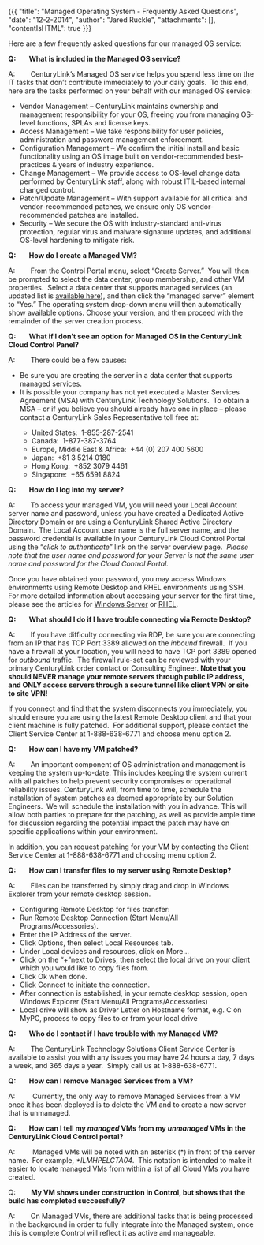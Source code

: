 {{{
  "title": "Managed Operating System - Frequently Asked Questions",
  "date": "12-2-2014",
  "author": "Jared Ruckle",
  "attachments": [],
  "contentIsHTML": true
}}}

<p>Here are a few frequently asked questions for our managed OS service:</p>
<p><strong>Q: &nbsp;&nbsp;&nbsp;&nbsp;&nbsp;&nbsp; What is included in the Managed OS service? </strong>
</p>
<p>A:&nbsp;&nbsp;&nbsp;&nbsp;&nbsp;&nbsp;&nbsp; CenturyLink’s Managed OS service helps you spend less time on the IT tasks that don’t contribute immediately to your daily goals.&nbsp; To this end, here are the tasks performed on your behalf with our managed
  OS service:</p>
<ul>
  <li>Vendor Management – CenturyLink maintains ownership and management responsibility for your OS, freeing you from managing OS-level functions, SPLAs and license keys.</li>
  <li>Access Management – We take responsibility for user policies, administration and password management enforcement.</li>
  <li>Configuration Management – We confirm the initial install and basic functionality using an OS image built on vendor-recommended best-practices &amp; years of industry experience.</li>
  <li>Change Management – We provide access to OS-level change data performed by CenturyLink staff, along with robust ITIL-based internal changed control.</li>
  <li>Patch/Update Management – With support available for all critical and vendor-recommended patches, we ensure only OS vendor-recommended patches are installed.</li>
  <li>Security – We secure the OS with industry-standard anti-virus protection, regular virus and malware signature updates, and additional OS-level hardening to mitigate risk.</li>
</ul>
<p><strong>Q:&nbsp;&nbsp;&nbsp;&nbsp;&nbsp;&nbsp;&nbsp; How do I create a Managed VM?</strong>
</p>
<p>A:&nbsp;&nbsp;&nbsp;&nbsp;&nbsp;&nbsp;&nbsp; From the Control Portal menu, select “Create Server.”&nbsp; You will then be prompted to select the data center, group membership, and other VM properties.&nbsp; Select a data center that supports managed services
  (an updated list is <a href="http://www.centurylinkcloud.com/managed-services" target="_blank">available here</a>), and then click the “managed server” element to “Yes.” The operating system drop-down menu will then automatically show available options.
  Choose your version, and then proceed with the remainder of the server creation process.</p>
<p><strong>Q:&nbsp;&nbsp;&nbsp;&nbsp;&nbsp;&nbsp;&nbsp; What if I don’t see an option for Managed OS in the CenturyLink Cloud Control Panel?</strong>
</p>
<p>A:&nbsp;&nbsp;&nbsp;&nbsp;&nbsp;&nbsp;&nbsp; There could be a few causes:</p>
<ul>
  <li>Be sure you are creating the server in a data center that supports managed services.</li>
  <li>It is possible your company has not yet executed a Master Services Agreement (MSA) with CenturyLink Technology Solutions.&nbsp; To obtain a MSA – or if you believe you should already have one in place – please contact a CenturyLink Sales Representative
    toll free at:</li>
  <ul>
    <li>United States:&nbsp; 1-855-287-2541</li>
    <li>Canada:&nbsp; 1-877-387-3764</li>
    <li>Europe, Middle East &amp; Africa:&nbsp; +44 (0) 207 400 5600</li>
    <li>Japan:&nbsp; +81 3 5214 0180</li>
    <li>Hong Kong:&nbsp; +852 3079 4461</li>
    <li>Singapore:&nbsp; +65 6591 8824</li>
  </ul>
</ul>
<p><strong>Q:&nbsp;&nbsp;&nbsp;&nbsp;&nbsp;&nbsp;&nbsp; How do I log into my server?</strong>
</p>
<p>A:&nbsp;&nbsp;&nbsp;&nbsp;&nbsp;&nbsp;&nbsp; To access your managed VM, you will need your Local Account server name and password, unless you have created a Dedicated Active Directory Domain or are using a CenturyLink Shared Active Directory Domain.&nbsp;
  The Local Account user name is the full server name, and the password credential is available in your CenturyLink Cloud Control Portal using the “<em>click to authenticate</em>” link on the server overview page.&nbsp; <em>Please note that the user name and password for your Server is not the same user name and password for the Cloud Control Portal.</em>&nbsp;</p>
<p>Once you have obtained your password, you may access Windows environments using Remote Desktop and RHEL environments using SSH.&nbsp; For more detailed information about accessing your server for the first time, please see the articles for <a href="https://t3n.zendesk.com/entries/45603110-Managed-Windows-Server-Connecting-to-Your-Server-with-Remote-Desktop">Windows Server</a>  or <a href="https://t3n.zendesk.com/entries/45602910-Managed-Red-Hat-Connecting-to-Your-Server-with-SSH">RHEL</a>.<strong>&nbsp;</strong>
</p>
<p><strong>Q:&nbsp;&nbsp;&nbsp;&nbsp;&nbsp;&nbsp;&nbsp; What should I do if I have trouble connecting via Remote Desktop?</strong>
</p>
<p>A:&nbsp;&nbsp;&nbsp;&nbsp;&nbsp;&nbsp;&nbsp; If you have difficulty connecting via RDP, be sure you are connecting from an IP that has TCP Port 3389 allowed on the <em>inbound</em> firewall.&nbsp; If you have a firewall at your location, you will need
  to have TCP port 3389 opened for <em>outbound</em> traffic.&nbsp; The firewall rule-set can be reviewed with your primary CenturyLink order contact or Consulting Engineer. <strong>Note that you should NEVER manage your remote servers through public IP address, and ONLY access servers through a secure tunnel like client VPN or site to site VPN!</strong>
</p>
<p>If you connect and find that the system disconnects you immediately, you should ensure you are using the latest Remote Desktop client and that your client machine is fully patched.&nbsp; For additional support, please contact the Client Service Center
  at 1-888-638-6771 and choose menu option 2.</p>
<p><strong>Q:&nbsp;&nbsp;&nbsp;&nbsp;&nbsp;&nbsp;&nbsp; How can I have my VM patched?</strong>
</p>
<p>A:&nbsp;&nbsp;&nbsp;&nbsp;&nbsp;&nbsp;&nbsp; An important component of OS administration and management is keeping the system up-to-date. This includes keeping the system current with all patches to help prevent security compromises or operational reliability
  issues. CenturyLink will, from time to time, schedule the installation of system patches as deemed appropriate by our Solution Engineers.&nbsp; We will schedule the installation with you in advance. This will allow both parties to prepare for the patching,
  as well as provide ample time for discussion regarding the potential impact the patch may have on specific applications within your environment.</p>
<p>In addition, you can request patching for your VM by contacting the Client Service Center at 1-888-638-6771 and choosing menu option 2.</p>
<p><strong>Q:&nbsp;&nbsp;&nbsp;&nbsp;&nbsp;&nbsp;&nbsp; How can I transfer files to my server using Remote Desktop?</strong>
</p>
<p>A:&nbsp;&nbsp;&nbsp;&nbsp;&nbsp;&nbsp;&nbsp; Files can be transferred by simply drag and drop in Windows Explorer from your remote desktop session.</p>
<ul>
  <li>Configuring Remote Desktop for files transfer:</li>
  <li>Run Remote Desktop Connection (Start Menu/All Programs/Accessories).</li>
  <li>Enter the IP Address of the server.</li>
  <li>Click Options, then select Local Resources tab.</li>
  <li>Under Local devices and resources, click on More…</li>
  <li>Click on the “+”next to Drives, then select the local drive on your client which you would like to copy files from.</li>
  <li>Click Ok when done.&nbsp;</li>
  <li>Click Connect to initiate the connection.</li>
  <li>After connection is established, in your remote desktop session, open Windows Explorer (Start Menu/All Programs/Accessories)</li>
  <li>Local drive will show as Driver Letter on Hostname format, e.g. C on MyPC, process to copy files to or from your local drive</li>
</ul>
<p><strong>Q:&nbsp;&nbsp;&nbsp;&nbsp;&nbsp;&nbsp;&nbsp; Who do I contact if I have trouble with my Managed VM?</strong>
</p>
<p>A:&nbsp;&nbsp;&nbsp;&nbsp;&nbsp;&nbsp;&nbsp; The CenturyLink Technology Solutions Client Service Center is available to assist you with any issues you may have 24 hours a day, 7 days a week, and 365 days a year.&nbsp; Simply call us at 1-888-638-6771.</p>
<p><strong>Q:&nbsp;&nbsp;&nbsp;&nbsp;&nbsp;&nbsp;&nbsp; How can I remove Managed Services from a VM?</strong>
</p>
<p>A:&nbsp;&nbsp;&nbsp;&nbsp;&nbsp;&nbsp;&nbsp;&nbsp; Currently, the only way to remove Managed Services from a VM once it has been deployed is to delete the VM and to create a new server that is unmanaged.&nbsp;</p>
<p><strong>Q:&nbsp;&nbsp;&nbsp;&nbsp;&nbsp;&nbsp;&nbsp; How can I tell my <em>managed</em> VMs from my <em>unmanaged</em> VMs in the CenturyLink Cloud Control portal?</strong>
</p>
<p>A:&nbsp;&nbsp;&nbsp;&nbsp;&nbsp;&nbsp;&nbsp;&nbsp; Managed VMs will be noted with an asterisk (*) in front of the server name.&nbsp; For example, <em>*ILMHPELCTA04</em>.&nbsp; This notation is intended to make it easier to locate managed VMs from within
  a list of all Cloud VMs you have created.</p>
<p>Q: &nbsp; &nbsp; &nbsp; &nbsp;<strong>My VM shows under construction&nbsp;in Control, but shows that the build has completed successfully?</strong>
</p>
<p>A: &nbsp; &nbsp; &nbsp; &nbsp;On Managed VMs, there are additional tasks that is being processed in the background in order to fully integrate into the Managed system, once this is complete Control will reflect it as active and manageable. &nbsp;</p>